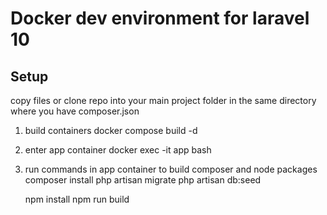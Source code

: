 # Docker dev environment for laravel 10

## Setup

copy files or clone repo into your main project folder in the same directory where you have composer.json

1. build containers
    docker compose build -d

2. enter app container
    docker exec -it app bash

3. run commands in app container to build composer and node packages
    composer install
    php artisan migrate
    php artisan db:seed

    npm install
    npm run build
